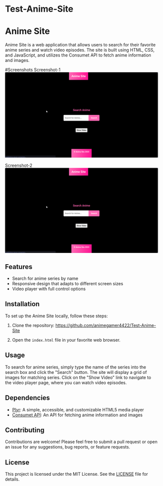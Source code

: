 # Test-Anime-Site

# Anime Site

Anime Site is a web application that allows users to search for their favorite anime series and watch video episodes. The site is built using HTML, CSS, and JavaScript, and utilizes the Consumet API to fetch anime information and images.

#Screenshots
Screenshot-1
![Anime Site Screenshot 1](./Screenshot-1.png)

Screenshot-2
![Anime Site Screenshot 2](./Screenshot-1.png)

## Features

- Search for anime series by name
- Responsive design that adapts to different screen sizes
- Video player with full control options

## Installation

To set up the Anime Site locally, follow these steps:

1. Clone the repository: https://github.com/animegamer4422/Test-Anime-Site

2. Open the `index.html` file in your favorite web browser.

## Usage

To search for anime series, simply type the name of the series into the search box and click the "Search" button. The site will display a grid of images for matching series. Click on the "Show Video" link to navigate to the video player page, where you can watch video episodes.

## Dependencies

- [Plyr](https://plyr.io/): A simple, accessible, and customizable HTML5 media player
- [Consumet API](https://api.consumet.org/): An API for fetching anime information and images

## Contributing

Contributions are welcome! Please feel free to submit a pull request or open an issue for any suggestions, bug reports, or feature requests.

## License

This project is licensed under the MIT License. See the [LICENSE](LICENSE) file for details.
